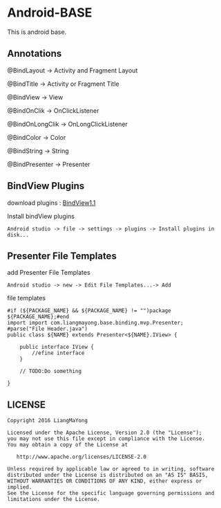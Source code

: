 ﻿# Android-BASE
This is android base.

## Annotations

@BindLayout -> Activity and Fragment Layout

@BindTitle -> Activity or Fragment Title

@BindView -> View

@BindOnClik -> OnClickListener

@BindOnLongClik -> OnLongClickListener

@BindColor -> Color

@BindString -> String

@BindPresenter -> Presenter

## BindView Plugins

download plugins : [BindView1.1](https://raw.githubusercontent.com/LiangMaYong/android-base/master/expand/as-plugins/1.1/BindView-Plugin-1.1.zip)

Install bindView plugins
```
Android studio -> file -> settings -> plugins -> Install plugins in disk...
```
## Presenter File Templates
add Presenter File Templates
```
Android studio -> new -> Edit File Templates...-> Add
```
file templates
```
#if (${PACKAGE_NAME} && ${PACKAGE_NAME} != "")package ${PACKAGE_NAME};#end
import import com.liangmayong.base.binding.mvp.Presenter;
#parse("File Header.java")
public class ${NAME} extends Presenter<${NAME}.IView> {

    public interface IView {
        //efine interface
    }

    // TODO:Do something

}
```

## LICENSE
```
Copyright 2016 LiangMaYong

Licensed under the Apache License, Version 2.0 (the "License");
you may not use this file except in compliance with the License.
You may obtain a copy of the License at

   http://www.apache.org/licenses/LICENSE-2.0

Unless required by applicable law or agreed to in writing, software
distributed under the License is distributed on an "AS IS" BASIS,
WITHOUT WARRANTIES OR CONDITIONS OF ANY KIND, either express or implied.
See the License for the specific language governing permissions and
limitations under the License.
```
